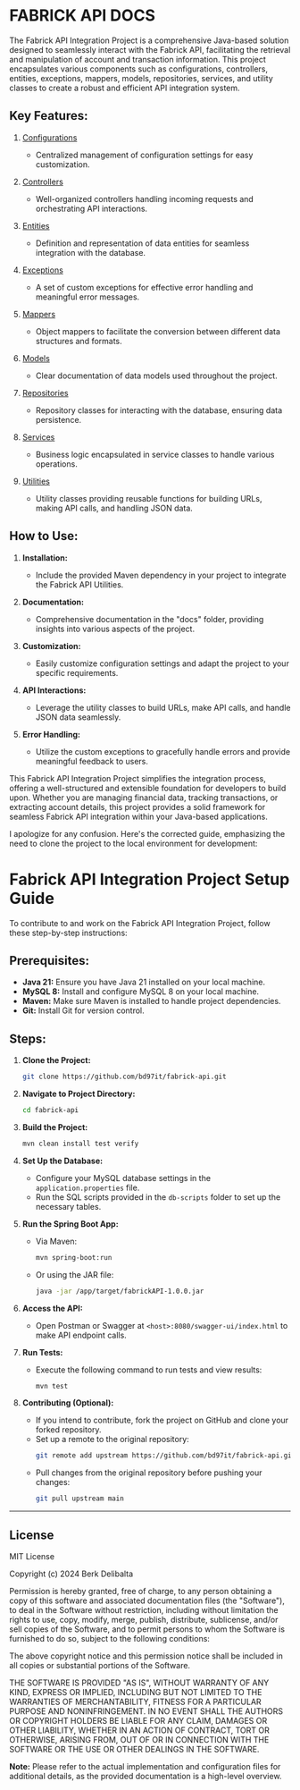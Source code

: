 # FABRICK API DOCS



The Fabrick API Integration Project is a comprehensive Java-based solution designed to seamlessly interact with the Fabrick API, facilitating the retrieval and manipulation of account and transaction information. This project encapsulates various components such as configurations, controllers, entities, exceptions, mappers, models, repositories, services, and utility classes to create a robust and efficient API integration system.

## Key Features:

1. [Configurations](docs/configurations.md)
    - Centralized management of configuration settings for easy customization.

2. [Controllers](docs/controllers.md)
    - Well-organized controllers handling incoming requests and orchestrating API interactions.

3. [Entities](docs/entities.md)
    - Definition and representation of data entities for seamless integration with the database.

4. [Exceptions](docs/exceptions.md)
    - A set of custom exceptions for effective error handling and meaningful error messages.

5. [Mappers](docs/mappers.md)
    - Object mappers to facilitate the conversion between different data structures and formats.

6. [Models](docs/models.md)
    - Clear documentation of data models used throughout the project.

7. [Repositories](docs/repositories.md)
    - Repository classes for interacting with the database, ensuring data persistence.

8. [Services](docs/services.md)
    - Business logic encapsulated in service classes to handle various operations.

9. [Utilities](docs/utils.md)
    - Utility classes providing reusable functions for building URLs, making API calls, and handling JSON data.

## How to Use:

1. **Installation:**
    - Include the provided Maven dependency in your project to integrate the Fabrick API Utilities.

2. **Documentation:**
    - Comprehensive documentation in the "docs" folder, providing insights into various aspects of the project.

3. **Customization:**
    - Easily customize configuration settings and adapt the project to your specific requirements.

4. **API Interactions:**
    - Leverage the utility classes to build URLs, make API calls, and handle JSON data seamlessly.

5. **Error Handling:**
    - Utilize the custom exceptions to gracefully handle errors and provide meaningful feedback to users.

This Fabrick API Integration Project simplifies the integration process, offering a well-structured and extensible foundation for developers to build upon. Whether you are managing financial data, tracking transactions, or extracting account details, this project provides a solid framework for seamless Fabrick API integration within your Java-based applications.

I apologize for any confusion. Here's the corrected guide, emphasizing the need to clone the project to the local environment for development:

# Fabrick API Integration Project Setup Guide

To contribute to and work on the Fabrick API Integration Project, follow these step-by-step instructions:

## Prerequisites:

- **Java 21:** Ensure you have Java 21 installed on your local machine.
- **MySQL 8:** Install and configure MySQL 8 on your local machine.
- **Maven:** Make sure Maven is installed to handle project dependencies.
- **Git:** Install Git for version control.

## Steps:

1. **Clone the Project:**
   ```bash
   git clone https://github.com/bd97it/fabrick-api.git
   ```


2. **Navigate to Project Directory:**
   ```bash
   cd fabrick-api
   ```


3. **Build the Project:**
   ```bash
   mvn clean install test verify
   ```


4. **Set Up the Database:**
   - Configure your MySQL database settings in the `application.properties` file.
   - Run the SQL scripts provided in the `db-scripts` folder to set up the necessary tables.



5. **Run the Spring Boot App:**
   - Via Maven:
     ```bash
     mvn spring-boot:run
     ```
   - Or using the JAR file:
     ```bash
     java -jar /app/target/fabrickAPI-1.0.0.jar
     ```

6. **Access the API:**
   - Open Postman or Swagger at `<host>:8080/swagger-ui/index.html` to make API endpoint calls.


7. **Run Tests:**
   - Execute the following command to run tests and view results:
     ```bash
     mvn test
     ```

8. **Contributing (Optional):**
   - If you intend to contribute, fork the project on GitHub and clone your forked repository.
   - Set up a remote to the original repository:
     ```bash
     git remote add upstream https://github.com/bd97it/fabrick-api.git
     ```
   - Pull changes from the original repository before pushing your changes:
     ```bash
     git pull upstream main
     ```

---

## License

MIT License

Copyright (c) 2024 Berk Delibalta

Permission is hereby granted, free of charge, to any person obtaining a copy
of this software and associated documentation files (the "Software"), to deal
in the Software without restriction, including without limitation the rights
to use, copy, modify, merge, publish, distribute, sublicense, and/or sell
copies of the Software, and to permit persons to whom the Software is
furnished to do so, subject to the following conditions:

The above copyright notice and this permission notice shall be included in
all copies or substantial portions of the Software.

THE SOFTWARE IS PROVIDED "AS IS", WITHOUT WARRANTY OF ANY KIND, EXPRESS OR
IMPLIED, INCLUDING BUT NOT LIMITED TO THE WARRANTIES OF MERCHANTABILITY,
FITNESS FOR A PARTICULAR PURPOSE AND NONINFRINGEMENT. IN NO EVENT SHALL THE
AUTHORS OR COPYRIGHT HOLDERS BE LIABLE FOR ANY CLAIM, DAMAGES OR OTHER
LIABILITY, WHETHER IN AN ACTION OF CONTRACT, TORT OR OTHERWISE, ARISING FROM,
OUT OF OR IN CONNECTION WITH THE SOFTWARE OR THE USE OR OTHER DEALINGS IN
THE SOFTWARE.

**Note:** Please refer to the actual implementation and configuration files for additional details, as the provided documentation is a high-level overview.
